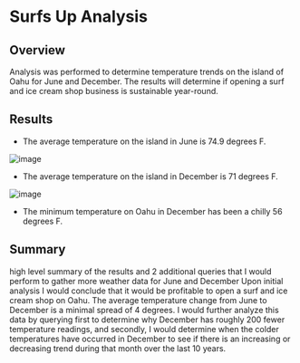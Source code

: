 # Surfs Up Analysis

## Overview
Analysis was performed to determine temperature trends on the island of Oahu for June and December. The results will determine if opening a surf and ice cream shop business is sustainable year-round.

## Results
- The average temperature on the island in June is 74.9 degrees F.

![image](https://user-images.githubusercontent.com/90434010/143322436-6a1f9475-3447-4573-890b-c3cbbc6a0717.png)

- The average temperature on the island in December is 71 degrees F.

![image](https://user-images.githubusercontent.com/90434010/143322447-32d12355-d861-41c7-983e-63cbce4ab676.png)

- The minimum temperature on Oahu in December has been a chilly 56 degrees F.

## Summary
high level summary of the results and 2 additional queries that I would perform to gather more weather data for June and December
Upon initial analysis I would conclude that it would be profitable to open a surf and ice cream shop on Oahu. The average temperature change from June to December is a minimal spread of 4 degrees. I would further analyze this data by querying first to determine why December has roughly 200 fewer temperature readings, and secondly, I would determine when the colder temperatures have occurred in December to see if there is an increasing or decreasing trend during that month over the last 10 years.
